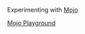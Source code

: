 Experimenting with [Mojo](https://docs.modular.com/mojo/)

[Mojo Playground](https://playground.modular.com/user/thomasbs17@yahoo.fr/lab/tree/HelloMojo.ipynb?)
